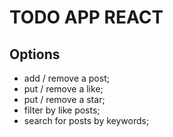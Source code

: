 # TODO APP REACT

## Options

- add / remove a post;
- put / remove a like;
- put / remove a star;
- filter by like posts;
- search for posts by keywords;